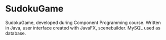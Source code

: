 # SudokuGame
SudokuGame, developed during Component Programming course.
Written in Java, user interface created with JavaFX, scenebuilder. MySQL used as database.
